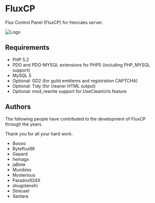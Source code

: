 FluxCP
======

Flux Control Panel (FluxCP) for Hercules server.

![Logo](http://herc.ws/board/uploads/monthly_2017_06/1_hercules_forum2.png.e577fe087b8bc4611fd86cd7a1744ffe.png)

Requirements
---------
* PHP 5.2
* PDO and PDO-MYSQL extensions for PHP5 (including PHP_MYSQL support)
* MySQL 5
* Optional: GD2 (for guild emblems and registration CAPTCHA)
* Optional: Tidy (for cleaner HTML output)
* Optional: mod_rewrite support for UseCleanUrls feature

Authors
---------
The following people have contributed to the development of FluxCP through the years.

Thank you for all your hard work.

* Boooo
* Byteflux86
* Gepard
* hemagx
* jaBote
* Mumbles
* Mysterious
* Paradox924X
* shugotenshi
* Streusel
* Xantara
